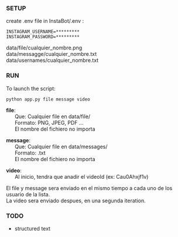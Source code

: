 ### SETUP
create .env file in InstaBot/.env :

```
INSTAGRAM_USERNAME=*********
INSTAGRAM_PASSWORD=*********
```

data/file/cualquier_nombre.png  <br />
data/messagge/cualquier_nombre.txt  <br />
data/usernames/cualquier_nombre.txt  <br />

### RUN
To launch the script:

```
python app.py file message video
```

**file**:  <br />
&nbsp;&nbsp;&nbsp;&nbsp;&nbsp;&nbsp;Que: Cualquier file en data/file/  <br />
&nbsp;&nbsp;&nbsp;&nbsp;&nbsp;&nbsp;Formato: PNG, JPEG, PDF ...  <br />
&nbsp;&nbsp;&nbsp;&nbsp;&nbsp;&nbsp;El nombre del fichiero no importa
 
**message**:  <br />
&nbsp;&nbsp;&nbsp;&nbsp;&nbsp;&nbsp;Que: Cualquier file en data/messages/  <br />
&nbsp;&nbsp;&nbsp;&nbsp;&nbsp;&nbsp;Formato: .txt  <br />
&nbsp;&nbsp;&nbsp;&nbsp;&nbsp;&nbsp;El nombre del fichiero no importa    

**video**:  <br />
&nbsp;&nbsp;&nbsp;&nbsp;&nbsp;&nbsp;Al inicio, tendra que anadir el videoId (ex: Cau0Ahxjf1v)  <br />


El file y message sera enviado en el mismo tiempo a cada uno de los usuario de la lista.  <br />
La video sera enviado despues, en una segunda iteration.


### TODO

- structured text

